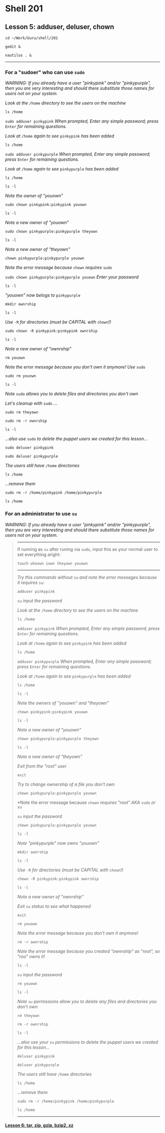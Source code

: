 # Shell 201
## Lesson 5: adduser, deluser, chown

`cd ~/Work/Guru/shell/201`

`gedit &`

`nautilus . &`
___

### For a "sudoer" who can use `sudo`

*WARNING: If you already have a user "pinkypink" and/or "pinkypurple", then you are very interesting and should there substitute those names for users not on your system.*

*Look at the* `/home` *directory to see the users on the machine*

`ls /home`

`sudo adduser pinkypink` *When prompted, Enter any simple password; press* `Enter` *for remaining questions.*

*Look at* `/home` *again to see* `pinkypink` *has been added*

`ls /home`

`sudo adduser pinkypurple` *When prompted, Enter any simple password; press* `Enter` *for remaining questions.*

*Look at* `/home` *again to see* `pinkypurple` *has been added*

`ls /home`

`ls -l`

*Note the owner of "youown"*

`sudo chown pinkypink:pinkypink youown`

`ls -l`

*Note a new owner of "youown"*

`sudo chown pinkypurple:pinkypurple theyown`

`ls -l`

*Note a new owner of "theyown"*

`chown pinkypurple:pinkypurple youown`

*Note the error message because* `chown` *requires* `sudo`

`sudo chown pinkypurple:pinkypurple youown` *Enter your password*

`ls -l`

*"youown" now belogs to* `pinkypurple`

`mkdir ownrship`

`ls -l`

*Use* `-R` *for directories (must be CAPITAL with* `chown`*!)*

`sudo chown -R pinkypink:pinkypink ownrship`

`ls -l`

*Note a new owner of "ownrship"*

`rm youown`

*Note the error message because you don't own it anymore! Use* `sudo`

`sudo rm youown`

`ls -l`

*Note* `sudo` *allows you to delete files and directories you don't own*

*Let's cleanup with* `sudo` *...*

`sudo rm theyown`

`sudo rm -r ownrship`

`ls -l`

*...also use* `sudo` *to delete the puppet users we created for this lesson...*

`sudo deluser pinkypink`

`sudo deluser pinkypurple`

*The users still have* `/home` *directories*

`ls /home`

*...remove them*

`sudo rm -r /home/pinkypink /home/pinkypurple`

`ls /home`

### For an administrator to use `su`

*WARNING: If you already have a user "pinkypink" and/or "pinkypurple", then you are very interesting and should there substitute those names for users not on your system.*

> ___
> 
> If running as `su` after runing via `sudo`, input this as your normal user to set everything aright:
> 
> `touch whoown iown theyown youown`
> ___
> 
> *Try this commands without* `su` *and note the error messages because it requires* `su`:
> 
> `adduser pinkypink`
> 
> `su` *input the password*
>
> *Look at the* `/home` *directory to see the users on the machine*
> 
> `ls /home`
> 
> `adduser pinkypink` *When prompted, Enter any simple password; press* `Enter` *for remaining questions.*
> 
> *Look at* `/home` *again to see* `pinkypink` *has been added*
> 
> `ls /home`
> 
> `adduser pinkypurple` *When prompted, Enter any simple password; press* `Enter` *for remaining questions.*
> 
> *Look at* `/home` *again to see* `pinkypurple` *has been added*
> 
> `ls /home`
> 
> `ls -l`
> 
> *Note the owners of "youown" and "theyown"*
> 
> `chown pinkypink:pinkypink youown`
> 
> `ls -l`
> 
> *Note a new owner of "youown"*
> 
> `chown pinkypurple:pinkypurple theyown`
> 
> `ls -l`
> 
> *Note a new owner of "theyown"*
> 
> *Exit from the "root" user*
> 
> `exit`
> 
> *Try to change ownership of a file you don't own*
> 
> `chown pinkypurple:pinkypurple youown`
> 
> *Note the error message because `chown` *requires "root" AKA* `sudo` *or* `su`
> 
> `su` *input the password*
> 
> `chown pinkypurple:pinkypurple youown`
> 
> `ls -l`
> 
> *Note "pinkypurple" now owns "youown"*
> 
> `mkdir ownrship`
> 
> `ls -l`
> 
> *Use* `-R` *for directories (must be CAPITAL with* `chown`*!)*
> 
> `chown -R pinkypink:pinkypink ownrship`
> 
> `ls -l`
> 
> *Note a new owner of "ownrship"*
> 
> *Exit* `su` *status to see what happened*
> 
> `exit`
> 
> `rm youown`
> 
> *Note the error message because you don't own it anymore!*
> 
> `rm -r ownrship`
> 
> *Note the error message because you created "ownrship" as "root", so "roo" owns it!*
> 
> `ls -l`
> 
> `su` *input the password*
> 
> `rm youown`
> 
> `ls -l`
> 
> *Note* `su` *permissions allow you to delete any files and directories you don't own*
> 
> `rm theyown`
> 
> `rm -r ownrship`
> 
> `ls -l`
> 
> *...also use your* `su` *permissions to delete the puppet users we created for this lesson...*
> 
> `deluser pinkypink`
> 
> `deluser pinkypurple`
> 
> *The users still have* `/home` *directories*
> 
> `ls /home`
> 
> *...remove them*
> 
> `sudo rm -r /home/pinkypink /home/pinkypurple`
> 
> `ls /home`
> 
> ___

#### [Lesson 6: tar, zip, gzip, bzip2, xz](https://github.com/inkVerb/guru/blob/master/201-shell/Lesson-06.md)
